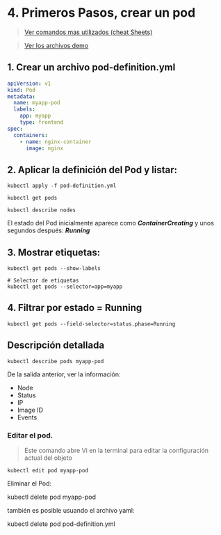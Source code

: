 # 4. Primeros Pasos, crear un pod <!-- omit in TOC -->

> [Ver comandos mas utilizados (cheat Sheets)](https://kubernetes.io/docs/reference/kubectl/cheatsheet/)

> [Ver los archivos demo](./kubelabs-files-demo)

## 1. Crear un archivo pod-definition.yml
```yaml
apiVersion: v1
kind: Pod
metadata:
  name: myapp-pod
  labels:
    app: myapp
    type: frontend
spec:
  containers:
    - name: nginx-container
      image: nginx
```

## 2. Aplicar la definición del Pod y listar:

```vim
kubectl apply -f pod-definition.yml

kubectl get pods

kubectl describe nodes
```

El estado del Pod inicialmente aparece como ***ContainerCreating*** y unos segundos después: ***Running***

## 3. Mostrar etiquetas:
```vim
kubectl get pods --show-labels

# Selector de etiquetas
kubectl get pods --selector=app=myapp
```


## 4. Filtrar por estado = Running


```vim
kubectl get pods --field-selector=status.phase=Running
```

## Descripción detallada
```vim
kubectl describe pods myapp-pod
```
De la salida anterior, ver la información:
- Node
- Status
- IP
- Image ID
- Events

### Editar el pod.

> Este comando abre Vi en la terminal para editar la configuración actual del objeto

```vi
kubectl edit pod myapp-pod
```




Eliminar el Pod:

kubectl delete pod myapp-pod

también es posible usuando el archivo yaml:

kubectl delete pod pod-definition.yml
